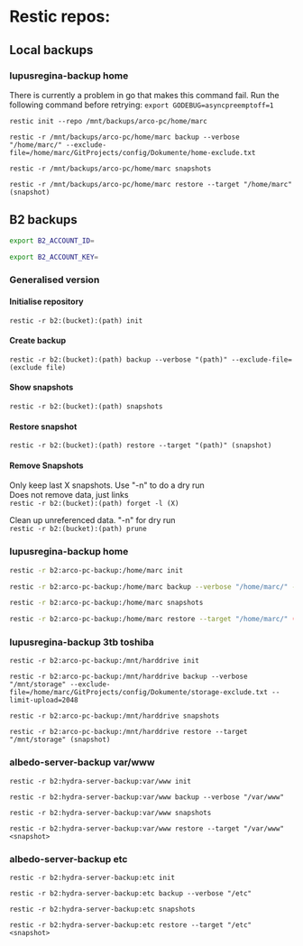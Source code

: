 # Restic repos:

## Local backups

### lupusregina-backup home
There is currently a problem in go that makes this command fail. Run the following command before retrying: `export GODEBUG=asyncpreemptoff=1`  
```
restic init --repo /mnt/backups/arco-pc/home/marc
```
```
restic -r /mnt/backups/arco-pc/home/marc backup --verbose "/home/marc/" --exclude-file=/home/marc/GitProjects/config/Dokumente/home-exclude.txt
```
```
restic -r /mnt/backups/arco-pc/home/marc snapshots
```
```
restic -r /mnt/backups/arco-pc/home/marc restore --target "/home/marc" (snapshot)
```

## B2 backups
```bash
export B2_ACCOUNT_ID=
```
```bash
export B2_ACCOUNT_KEY=
```

### Generalised version

#### Initialise repository
`restic -r b2:(bucket):(path) init`  

#### Create backup
`restic -r b2:(bucket):(path) backup --verbose "(path)" --exclude-file=(exclude file)`

#### Show snapshots
`restic -r b2:(bucket):(path) snapshots`  

#### Restore snapshot
`restic -r b2:(bucket):(path) restore --target "(path)" (snapshot)`  

#### Remove Snapshots
Only keep last X snapshots. Use "-n" to do a dry run  
Does not remove data, just links  
`restic -r b2:(bucket):(path) forget -l (X)`  

Clean up unreferenced data. "-n" for dry run  
`restic -r b2:(bucket):(path) prune`  

### lupusregina-backup home
```bash
restic -r b2:arco-pc-backup:/home/marc init
```
```bash
restic -r b2:arco-pc-backup:/home/marc backup --verbose "/home/marc/" --exclude-file=/home/marc/GitProjects/config/Dokumente/home-exclude.txt
```
```bash
restic -r b2:arco-pc-backup:/home/marc snapshots
```
```bash
restic -r b2:arco-pc-backup:/home/marc restore --target "/home/marc/" (snapshot)
```

### lupusregina-backup 3tb toshiba
```
restic -r b2:arco-pc-backup:/mnt/harddrive init
```
```
restic -r b2:arco-pc-backup:/mnt/harddrive backup --verbose "/mnt/storage" --exclude-file=/home/marc/GitProjects/config/Dokumente/storage-exclude.txt --limit-upload=2048
```
```
restic -r b2:arco-pc-backup:/mnt/harddrive snapshots
```
```
restic -r b2:arco-pc-backup:/mnt/harddrive restore --target "/mnt/storage" (snapshot)
```

### albedo-server-backup var/www
```
restic -r b2:hydra-server-backup:var/www init
```
```
restic -r b2:hydra-server-backup:var/www backup --verbose "/var/www"
```
```
restic -r b2:hydra-server-backup:var/www snapshots 
```
```
restic -r b2:hydra-server-backup:var/www restore --target "/var/www" <snapshot>
```

### albedo-server-backup etc
```
restic -r b2:hydra-server-backup:etc init
```
```
restic -r b2:hydra-server-backup:etc backup --verbose "/etc"
```
```
restic -r b2:hydra-server-backup:etc snapshots 
```
```
restic -r b2:hydra-server-backup:etc restore --target "/etc" <snapshot>
```
